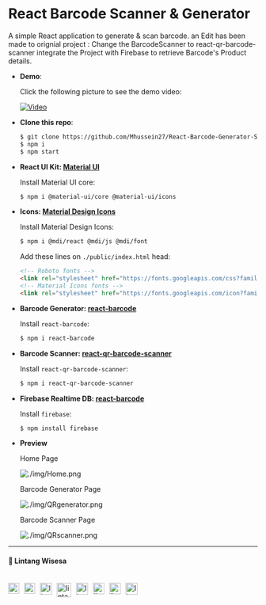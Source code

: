 # React Barcode Scanner & Generator

A simple React application to generate & scan barcode. 
an Edit has been made to orignial project :
Change the BarcodeScanner to react-qr-barcode-scanner
integrate the Project with Firebase to retrieve Barcode's Product details.

- __Demo__:

  Click the following picture to see the demo video:

  [![Video](https://img.youtube.com/vi/A0tRKgbmbIg/0.jpg)](https://youtu.be/A0tRKgbmbIg)

- __Clone this repo__:

  ```bash
  $ git clone https://github.com/Mhussein27/React-Barcode-Generator-Scanner.git
  $ npm i
  $ npm start
  ```

- __React UI Kit: [Material UI](https://material-ui.com/)__

    Install Material UI core:
    ```bash
    $ npm i @material-ui/core @material-ui/icons
    ```

- __Icons: [Material Design Icons](https://materialdesignicons.com/)__

    Install Material Design Icons:
    ```bash
    $ npm i @mdi/react @mdi/js @mdi/font
    ```

    Add these lines on `./public/index.html` head:
    ```html
    <!-- Roboto fonts -->
    <link rel="stylesheet" href="https://fonts.googleapis.com/css?family=Roboto:300,400,500,700&display=swap" />
    <!-- Material Icons fonts -->
    <link rel="stylesheet" href="https://fonts.googleapis.com/icon?family=Material+Icons" />
    ```

- __Barcode Generator: [react-barcode](https://github.com/kciter/react-barcode)__

    Install `react-barcode`:
    ```bash
    $ npm i react-barcode
    ```

- __Barcode Scanner: [react-qr-barcode-scanner](https://www.npmjs.com/package/react-qr-barcode-scanner)__

    Install `react-qr-barcode-scanner`:
    ```bash
    $ npm i react-qr-barcode-scanner
    ```

- __Firebase Realtime DB: [react-barcode](https://firebase.google.com/docs/web/setup)__

    Install `firebase`:
    ```bash
    $ npm install firebase
    ```

- __Preview__

  Home Page

  ![./img/Home.png](./img/home.png)

  Barcode Generator Page
  
  ![./img/QRgenerator.png](./img/barcodegenerator.png)

  Barcode Scanner Page
  
  ![./img/QRscanner.png](./img/barcodescanner.png)

<hr>

#### 🍔 Lintang Wisesa

<br>

<a href="mailto: lintangwisesa@ymail.com">
  <img align="left" style="margin-right:10px" alt="lintang ymail" width="22px" src="https://camo.githubusercontent.com/b6e5ff081d7552ec05656de193794847e14d47ad/68747470733a2f2f732e79696d672e636f6d2f63762f61706976322f6d79632f6d61696c2f4d61696c5f694f535f6170705f69636f6e2e706e67" />
</a>

<a href="https://web.facebook.com/lintangbagus/">
  <img align="left" style="margin-right:10px" alt="lintang facebook" width="22px" src="https://camo.githubusercontent.com/a461898d72dd9f4c8c526dfcca9dfdc8a8c69605/68747470733a2f2f75706c6f61642e77696b696d656469612e6f72672f77696b6970656469612f636f6d6d6f6e732f7468756d622f352f35312f46616365626f6f6b5f665f6c6f676f5f253238323031392532392e7376672f3130323470782d46616365626f6f6b5f665f6c6f676f5f253238323031392532392e7376672e706e67" />
</a>

<a href="https://twitter.com/Lintang_Wisesa">
  <img style="margin-right:10px" align="left" alt="lintang twitter" width="24px" src="https://camo.githubusercontent.com/b6943877f3d8a1269974b9f820388403ee2b1978/68747470733a2f2f332e62702e626c6f6773706f742e636f6d2f2d4e786f754d6d7a32624f592f54385f61633937636573492f41414141414141414767302f65337659315f62646e62452f73313630302f547769747465722b6c6f676f2b323031322e706e67" />
</a>

<a href="https://www.youtube.com/user/lintangbagus">
  <img style="margin-right:10px" align="left" alt="lintang youtube" width="29px" src="https://www.pinclipart.com/picdir/big/55-557137_a-quiet-drifter-takes-a-janitorial-job-at.png" />
</a>

<a href="https://www.linkedin.com/in/lintangwisesa/">
  <img style="margin-right:10px" align="left" alt="lintang linkedin" width="24px" src="https://camo.githubusercontent.com/0d70d8c72e2f45755511d6799489dc49d0e325f0/68747470733a2f2f692e70696e696d672e636f6d2f6f726967696e616c732f63652f30392f33632f63653039336337323134616433353762623636356366643266363661386236622e706e67" />
</a>

<a href="https://github.com/LintangWisesa">
  <img style="margin-right:10px" align="left" alt="lintang github" width="23px" src="https://camo.githubusercontent.com/11406e7ae7d4716fcc586cddf450451576d71bef/68747470733a2f2f696d6167652e666c617469636f6e2e636f6d2f69636f6e732f7376672f32352f32353233312e737667" />
</a>

<a href="https://www.hackster.io/lintangwisesa">
  <img style="margin-right:10px" align="left" alt="lintang hackster" width="23px" src="https://user-images.githubusercontent.com/10383395/49821324-358fa080-fda0-11e8-8b00-def2a67fc598.png" />
</a>

<a href="https://lintangwisesa.github.io/me/">
  <img style="margin-right:10px" align="left" alt="lintang bio" width="24px" src="https://avatars2.githubusercontent.com/u/30064213?s=460&u=6640a1c3d5c1892283e1c273006755de8d32fa59&v=4" />
</a>
